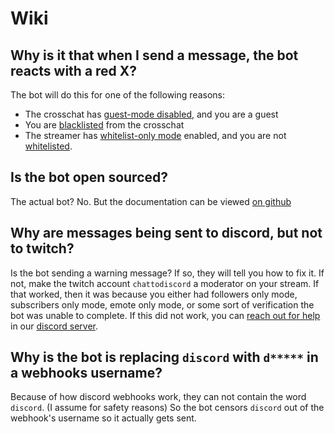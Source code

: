 # Wiki

## Why is it that when I send a message, the bot reacts with a red X?

The bot will do this for one of the following reasons:

- The crosschat has [guest-mode disabled](/#guest-only-mode), and you are a guest
- You are [blacklisted](/#blacklist) from the crosschat
- The streamer has [whitelist-only mode](/#whitelist) enabled, and you are not [whitelisted](/#whitelist).

## Is the bot open sourced?

The actual bot? No. But the documentation can be viewed [on github](https://github.com/cibere/chattotwitch-docs)

## Why are messages being sent to discord, but not to twitch?

Is the bot sending a warning message? If so, they will tell you how to fix it. If not, make the twitch account `chattodiscord` a moderator on your stream. If that worked, then it was because you either had followers only mode, subscribers only mode, emote only mode, or some sort of verification the bot was unable to complete. If this did not work, you can [reach out for help](https://discord.com/channels/986344051110473769/1019750029973540865) in our [discord server](https://discord.gg/pP4mKKbRvk).

## Why is the bot is replacing `discord` with `d*****` in a webhooks username?

Because of how discord webhooks work, they can not contain the word `discord`. (I assume for safety reasons) So the bot censors `discord` out of the webhook's username so it actually gets sent.
